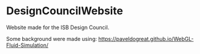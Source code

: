 # DesignCouncilWebsite

Website made for the ISB Design Council. 

Some background were made using: https://paveldogreat.github.io/WebGL-Fluid-Simulation/